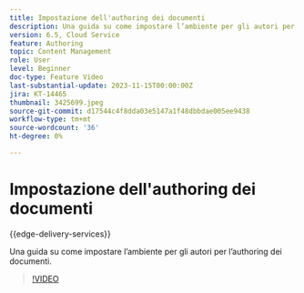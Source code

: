 ```yaml
---
title: Impostazione dell'authoring dei documenti
description: Una guida su come impostare l’ambiente per gli autori per l’authoring dei documenti.
version: 6.5, Cloud Service
feature: Authoring
topic: Content Management
role: User
level: Beginner
doc-type: Feature Video
last-substantial-update: 2023-11-15T00:00:00Z
jira: KT-14465
thumbnail: 3425699.jpeg
source-git-commit: d17544c4f8dda03e5147a1f48dbbdae005ee9438
workflow-type: tm+mt
source-wordcount: '36'
ht-degree: 0%

---
```



# Impostazione dell&#39;authoring dei documenti

{{edge-delivery-services}}

Una guida su come impostare l’ambiente per gli autori per l’authoring dei documenti.

>[!VIDEO](https://video.tv.adobe.com/v/3425699/?learn=on)

